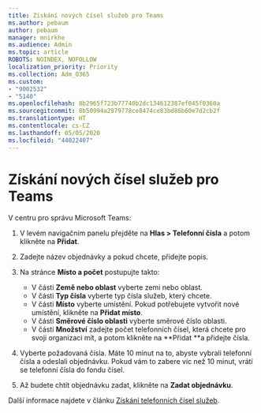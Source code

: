 ```yaml
---
title: Získání nových čísel služeb pro Teams
ms.author: pebaum
author: pebaum
manager: mnirkhe
ms.audience: Admin
ms.topic: article
ROBOTS: NOINDEX, NOFOLLOW
localization_priority: Priority
ms.collection: Adm_O365
ms.custom:
- "9002532"
- "5140"
ms.openlocfilehash: 8b2965f723b77740b2dc134612387ef045f0360a
ms.sourcegitcommit: 8b50994a2979778ce8474ce83bd86b60e7d2cb2f
ms.translationtype: HT
ms.contentlocale: cs-CZ
ms.lasthandoff: 05/05/2020
ms.locfileid: "44022407"
---
```

# <a name="get-new-service-numbers-for-teams"></a>Získání nových čísel služeb pro Teams

V centru pro správu Microsoft Teams:

1. V levém navigačním panelu přejděte na **Hlas > Telefonní čísla** a potom klikněte na **Přidat**.
2. Zadejte název objednávky a pokud chcete, přidejte popis.
3. Na stránce **Místo a počet** postupujte takto:

    - V části **Země nebo oblast** vyberte zemi nebo oblast.
    - V části **Typ čísla** vyberte typ čísla služeb, který chcete.
    - V části **Místo** vyberte umístění. Pokud potřebujete vytvořit nové umístění, klikněte na **Přidat místo**.
    - V části **Směrové číslo oblasti** vyberte směrové číslo oblasti.
    - V části **Množství** zadejte počet telefonních čísel, která chcete pro svoji organizaci mít, a potom klikněte na **Přidat **a přidejte čísla.
    
4. Vyberte požadovaná čísla. Máte 10 minut na to, abyste vybrali telefonní čísla a odeslali objednávku. Pokud vám to zabere víc než 10 minut, vrátí se telefonní čísla do fondu čísel.
5. Až budete chtít objednávku zadat, klikněte na **Zadat objednávku**.

Další informace najdete v článku [Získání telefonních čísel služeb](https://docs.microsoft.com/microsoftteams/getting-service-phone-numbers).
